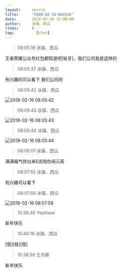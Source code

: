 ```yaml
---
layout:     source 
title:      "2018-02-16-WeChat"
date:       2018-02-16 12:00:00
author:     冰镇、西瓜
lines:      6 
tag:		  [chat]
---
```

> 08:05:19  冰镇、西瓜  
   
王者荣耀公众号红包都知道吧[呲牙]，我们公司我是这样的  
   
> 08:05:37  冰镇、西瓜  
   
有兴趣的可以看下 我们公司的  
   
> 08:05:42  冰镇、西瓜  
   
![2018-02-16 08:05:42](http://static.cocolian.org/img/20180216_080542.png) 
   
> 08:05:43  冰镇、西瓜  
   
![2018-02-16 08:05:43](http://static.cocolian.org/img/20180216_080543.png) 
   
> 08:05:44  冰镇、西瓜  
   
![2018-02-16 08:05:44](http://static.cocolian.org/img/20180216_080544.png) 
   
> 08:06:01  冰镇、西瓜  
   
满满福气拼出来E店陪你闹元宵  
   
> 08:07:55  冰镇、西瓜  
   
有兴趣可以看下  
   
> 08:07:59  冰镇、西瓜  
   
![2018-02-16 08:07:59](http://static.cocolian.org/img/20180216_080759.png) 
   
> 10:36:40  Yezhiwei  
   
新年快乐  
   
> 10:40:18  冰镇、西瓜  
   
[發][發][發]  
   
> 15:38:59  王月卿  
   
新年快乐  
   
